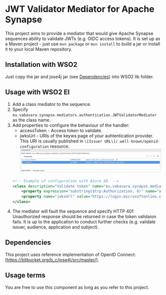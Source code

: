 # JWT Validator Mediator for Apache Synapse

This project aims to provide a mediator that would give Apache Synapse sequences ability to validate JWTs (e.g. OIDC access tokens). It is set up as a Maven project - just use `mvn package` or `mvn install` to build a jar or install it to your local Maven repository.

## Installation with WSO2

Just copy the jar and jose4j jar (see [Dependencies](#Dependencies)) into WSO2 lib folder.

## Usage with WSO2 EI

1. Add a class mediator to the sequence.
2. Specify  `eu.vabavara.synapse.mediators.authentication.JWTValidatorMediator` as the class name.
3. Add properties to configure the behaviour of the handler:
    * accessToken - Access token to validate.
    * jwksUrl - URIs of the keyws page of your auhtentication provider. This URI is usually published in `\[Issuer URL\]/.well-known/openid-configuration` resource.
    ![Example of mediator properties in IntegrationStudio](doc/configure_class_mediator.png)
    ```xml
    <!-- Example of configuration with Azure AD. -->
    <class description="Validate token" name="eu.vabavara.synapse.mediators.authentication.JWTValidatorMediator">
        <property expression="substring($trp:Authorization, 8)" name="accessToken"/>
        <property name="jwksUrl" value="https://login.microsoftonline.com/common/discovery/keys"/>
    </class>
    ```
3. The mediator will fault the sequence and specify HTTP 401 Unauthorized response should be returned in case the token validaion fails. It is up to the application to conduct further checks (e.g. validate issuer, audience, application and subject).

## Dependencies

This project uses reference implementation of OpenID Connect: [https://bitbucket.org/b_c/jose4j/src/master/].
    
## Usage terms

You are free to use this component as long as you refer to this project.
